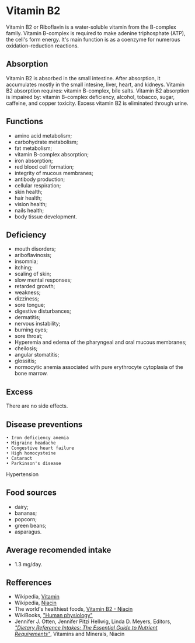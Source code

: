 # Vitamin B2
Vitamin B2 or Riboflavin is a water-soluble vitamin from the B-complex family. Vitamin B-complex is required to make adenine triphosphate (ATP), 
the cell's form energy. It's main function is as a coenzyme for numerous oxidation–reduction reactions.

## Absorption
Vitamin B2 is absorbed in the small intestine. After absorption, it accumulates mostly in the small intesine, liver, heart, and kidneys.
Vitamin B2 absorption requires: vitamin B-complex, bile salts.
Vitamin B2 absorption is impaired by: vitamin B-complex deficiency, alcohol, tobacco, sugar, caffeine, and copper toxicity.
Excess vitamin B2 is eliminated through urine.

## Functions
- amino acid metabolism;
- carbohydrate metabolism;
- fat metabolism;
- vitamin B-complex absorption;
- iron absorption;
- red blood cell formation;
- integrity of mucous membranes;
- antibody production;
- cellular respiration;
- skin health;
- hair health;
- vision health;
- nails health;
- body tissue development.

## Deficiency
- mouth disorders;
- ariboflavinosis;
- insomnia;
- itching;
- scaling of skin;
- slow mental responses;
- retarded growth;
- weakness;
- dizziness;
- sore tongue;
- digestive disturbances;
- dermatitis;
- nervous instability;
- burning eyes;
- sore throat;
- Hyperemia and edema of the pharyngeal and oral mucous membranes;
- cheilosis;
- angular stomatitis;
- glossitis;
- normocytic anemia associated with pure erythrocyte cytoplasia of the bone marrow.

## Excess
There are no side effects.

## Disease preventions
	• Iron deficiency anemia
	• Migraine headache
	• Congestive heart failure
	• High homocysteine
	• Cataract
	• Parkinson's disease
Hypertension

## Food sources
- dairy;
- bananas;
- popcorn;
- green beans;
- asparagus.

## Average recomended intake
- 1.3 mg/day.

## Refferences
- Wikipedia, [Vitamin](https://en.wikipedia.org/wiki/Vitamin)
- Wikipedia, [Niacin](https://en.wikipedia.org/wiki/Niacin)
- The world's healthiest foods, [Vitamin B2 - Niacin](http://www.whfoods.com/genpage.php?tname=nutrient&dbid=83)
- WikiBooks, ["Human physiology"](https://en.wikibooks.org/wiki/Human_Physiology/Nutrition#Vitamins)
- Jennifer J. Otten, Jennifer Pitzi Hellwig, Linda D. Meyers, Editors, [_"Dietary Reference Intakes: The Essential Guide to Nutrient Requirements"_](https://www.amazon.com/Dietary-Reference-Intakes-Essential-Requirements/dp/0309157420), Vitamins and Minerals, Niacin